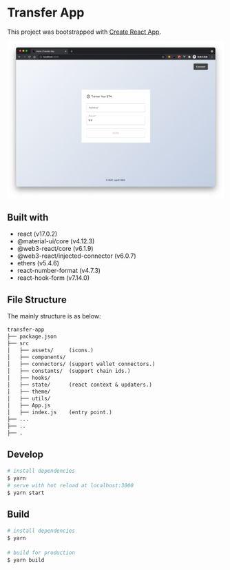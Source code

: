 # Transfer App
This project was bootstrapped with [Create React App](https://github.com/facebook/create-react-app).

![](./public/shreenshot.png)

## Built with
- react (v17.0.2)
- @material-ui/core (v4.12.3)
- @web3-react/core (v6.1.9)
- @web3-react/injected-connector (v6.0.7)
- ethers (v5.4.6)
- react-number-format (v4.7.3)
- react-hook-form (v7.14.0)

## File Structure
The mainly structure is as below:
```
transfer-app
├── package.json
├── src
│   ├── assets/     (icons.)
│   ├── components/
│   ├── connectors/ (support wallet connectors.)
│   ├── constants/  (support chain ids.)
│   ├── hooks/
│   ├── state/      (react context & updaters.)
│   ├── theme/
│   ├── utils/
│   ├── App.js
│   ├── index.js    (entry point.)
├── ...
├── ..
├── .
```

## Develop
```bash
# install dependencies
$ yarn
# serve with hot reload at localhost:3000
$ yarn start
```

## Build
``` bash
# install dependencies
$ yarn

# build for production
$ yarn build
```